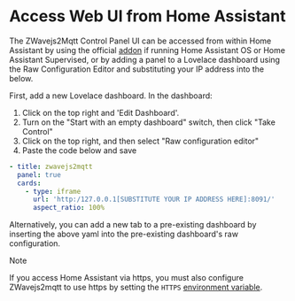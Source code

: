 # Access Web UI from Home Assistant

The ZWavejs2Mqtt Control Panel UI can be accessed from within Home Assistant by using the official [addon](https://github.com/hassio-addons/addon-zwavejs2mqtt) if running Home Assistant OS or Home Assistant Supervised, or by adding a panel to a Lovelace dashboard using the Raw Configuration Editor and substituting your IP address into the below.

First, add a new Lovelace dashboard. In the dashboard:

1. Click on the top right and 'Edit Dashboard'.
2. Turn on the "Start with an empty dashboard" switch, then click "Take Control"
3. Click on the top right, and then select "Raw configuration editor"
4. Paste the code below and save

```yaml
- title: zwavejs2mqtt
  panel: true
  cards:
    - type: iframe
      url: 'http:/127.0.0.1[SUBSTITUTE YOUR IP ADDRESS HERE]:8091/'
      aspect_ratio: 100%
```

Alternatively, you can add a new tab to a pre-existing dashboard by inserting the above yaml into the pre-existing dashboard's raw configuration.

> [!NOTE]
> If you access Home Assistant via https, you must also configure ZWavejs2mqtt to use https by setting the `HTTPS` [environment variable](guide/env-vars.md).
